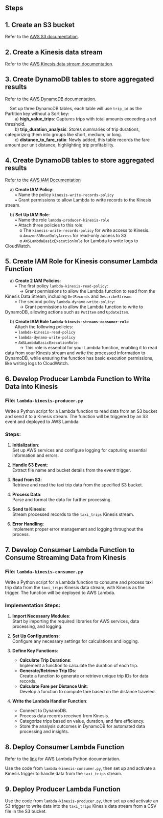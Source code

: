 ## **Steps**

## **1. Create an S3 bucket**  
Refer to the [AWS S3 documentation](https://docs.aws.amazon.com/AmazonS3/latest/userguide/GetStartedWithS3.html#creating-bucket).


## **2. Create a Kinesis data stream**  
Refer to the [AWS Kinesis data stream documentation](https://docs.aws.amazon.com/streams/latest/dev/tutorial-stock-data-kplkcl-create-stream.html).

## **3. Create DynamoDB tables to store aggregated results**

Refer to the [AWS DynamoDB documentation](https://docs.aws.amazon.com/amazondynamodb/latest/developerguide/getting-started-step-1.html).

&nbsp;&nbsp;&nbsp;&nbsp;Set up three DynamoDB tables, each table will use `trip_id` as the Partition key without a Sort key:  
&nbsp;&nbsp;&nbsp;&nbsp;&nbsp;&nbsp;&nbsp;&nbsp;a) **high_value_trips**: Captures trips with total amounts exceeding a set threshold.  
&nbsp;&nbsp;&nbsp;&nbsp;&nbsp;&nbsp;&nbsp;&nbsp;b) **trip_duration_analysis**: Stores summaries of trip durations, categorizing them into groups like short, medium, or long.  
&nbsp;&nbsp;&nbsp;&nbsp;&nbsp;&nbsp;&nbsp;&nbsp;c) **distance_to_fare_ratio**: Newly added, this table records the fare amount per unit distance, highlighting trip profitability.

## **4. Create DynamoDB tables to store aggregated results**
Refer to the [AWS IAM Documentation](https://docs.aws.amazon.com/IAM/latest/UserGuide/id_roles_create.html)

&nbsp;&nbsp;&nbsp;&nbsp;a) **Create IAM Policy**:  
&nbsp;&nbsp;&nbsp;&nbsp;&nbsp;&nbsp;&nbsp;&nbsp;• Name the policy `kinesis-write-records-policy`  
&nbsp;&nbsp;&nbsp;&nbsp;&nbsp;&nbsp;&nbsp;&nbsp;• Grant permissions to allow Lambda to write records to the Kinesis stream.  

&nbsp;&nbsp;&nbsp;&nbsp;b) **Set Up IAM Role**:  
&nbsp;&nbsp;&nbsp;&nbsp;&nbsp;&nbsp;&nbsp;&nbsp;• Name the role `lambda-producer-kinesis-role`  
&nbsp;&nbsp;&nbsp;&nbsp;&nbsp;&nbsp;&nbsp;&nbsp;• Attach three policies to this role:  
&nbsp;&nbsp;&nbsp;&nbsp;&nbsp;&nbsp;&nbsp;&nbsp;&nbsp;&nbsp;&nbsp;&nbsp;o The `kinesis-write-records-policy` for write access to Kinesis.  
&nbsp;&nbsp;&nbsp;&nbsp;&nbsp;&nbsp;&nbsp;&nbsp;&nbsp;&nbsp;&nbsp;&nbsp;o `AmazonS3ReadOnlyAccess` for read-only access to S3  
&nbsp;&nbsp;&nbsp;&nbsp;&nbsp;&nbsp;&nbsp;&nbsp;&nbsp;&nbsp;&nbsp;&nbsp;o `AWSLambdaBasicExecutionRole` for Lambda to write logs to CloudWatch.

## **5. Create IAM Role for Kinesis consumer Lambda Function**

&nbsp;&nbsp;&nbsp;&nbsp;a) **Create 2 IAM Policies**:  
&nbsp;&nbsp;&nbsp;&nbsp;&nbsp;&nbsp;&nbsp;&nbsp;• The first policy `lambda-kinesis-read-policy`:  
&nbsp;&nbsp;&nbsp;&nbsp;&nbsp;&nbsp;&nbsp;&nbsp;&nbsp;&nbsp;&nbsp;&nbsp;→ Grant permissions to allow the Lambda function to read from the Kinesis Data Stream, including `GetRecords` and `DescribeStream`.  
&nbsp;&nbsp;&nbsp;&nbsp;&nbsp;&nbsp;&nbsp;&nbsp;• The second policy `lambda-dynamo-write-policy`:  
&nbsp;&nbsp;&nbsp;&nbsp;&nbsp;&nbsp;&nbsp;&nbsp;&nbsp;&nbsp;&nbsp;&nbsp;→ Grant permissions to allow the Lambda function to write to DynamoDB, allowing actions such as `PutItem` and `UpdateItem`.  

&nbsp;&nbsp;&nbsp;&nbsp;b) **Create IAM Role `lambda-kinesis-streams-consumer-role`**  
&nbsp;&nbsp;&nbsp;&nbsp;&nbsp;&nbsp;&nbsp;&nbsp;Attach the following policies:  
&nbsp;&nbsp;&nbsp;&nbsp;&nbsp;&nbsp;&nbsp;&nbsp;• `lambda-kinesis-read-policy`  
&nbsp;&nbsp;&nbsp;&nbsp;&nbsp;&nbsp;&nbsp;&nbsp;• `lambda-dynamo-write-policy`  
&nbsp;&nbsp;&nbsp;&nbsp;&nbsp;&nbsp;&nbsp;&nbsp;• `AWSLambdaBasicExecutionRole`:  
&nbsp;&nbsp;&nbsp;&nbsp;&nbsp;&nbsp;&nbsp;&nbsp;&nbsp;&nbsp;&nbsp;&nbsp;→ This role is essential for your Lambda function, enabling it to read data from your Kinesis stream and write the processed information to DynamoDB, while ensuring the function has basic execution permissions, like writing logs to CloudWatch.

## **6. Develop Producer Lambda Function to Write Data into Kinesis**

### File: `lambda-kinesis-producer.py`

Write a Python script for a Lambda function to read data from an S3 bucket and send it to a Kinesis stream. The function will be triggered by an S3 event and deployed to AWS Lambda.

### Steps:

1. **Initialization**:  
   Set up AWS services and configure logging for capturing essential information and errors.

2. **Handle S3 Event**:  
   Extract file name and bucket details from the event trigger.

3. **Read from S3**:  
   Retrieve and read the taxi trip data from the specified S3 bucket.

4. **Process Data**:  
   Parse and format the data for further processing.

5. **Send to Kinesis**:  
   Stream processed records to the `taxi_trips` Kinesis stream.

6. **Error Handling**:  
   Implement proper error management and logging throughout the process.

## **7. Develop Consumer Lambda Function to Consume Streaming Data from Kinesis**

### File: `lambda-kinesis-consumer.py`

Write a Python script for a Lambda function to consume and process taxi trip data from the `taxi_trips` Kinesis data stream, with Kinesis as the trigger. The function will be deployed to AWS Lambda.

### Implementation Steps:

1. **Import Necessary Modules**:  
   Start by importing the required libraries for AWS services, data processing, and logging.

2. **Set Up Configurations**:  
   Configure any necessary settings for calculations and logging.

3. **Define Key Functions**:
   - **Calculate Trip Durations**:  
     Implement a function to calculate the duration of each trip.
   - **Generate/Retrieve Trip IDs**:  
     Create a function to generate or retrieve unique trip IDs for data records.
   - **Calculate Fare per Distance Unit**:  
     Develop a function to compute fare based on the distance traveled.

4. **Write the Lambda Handler Function**:  
   - Connect to DynamoDB.
   - Process data records received from Kinesis.
   - Categorize trips based on value, duration, and fare efficiency.
   - Store the analysis outcomes in DynamoDB for automated data processing and insights.

## **8. Deploy Consumer Lambda Function**

Refer to the [link](https://docs.aws.amazon.com/lambda/latest/dg/lambda-python.html) for AWS Lambda Python documentation.

Use the code from `lambda-kinesis-consumer.py`, then set up and activate a Kinesis trigger to handle data from the `taxi_trips` stream.

## **9. Deploy Producer Lambda Function**

Use the code from `lambda-kinesis-producer.py`, then set up and activate an S3 trigger to write data into the `taxi_trips` Kinesis data stream from a CSV file in the S3 bucket.



